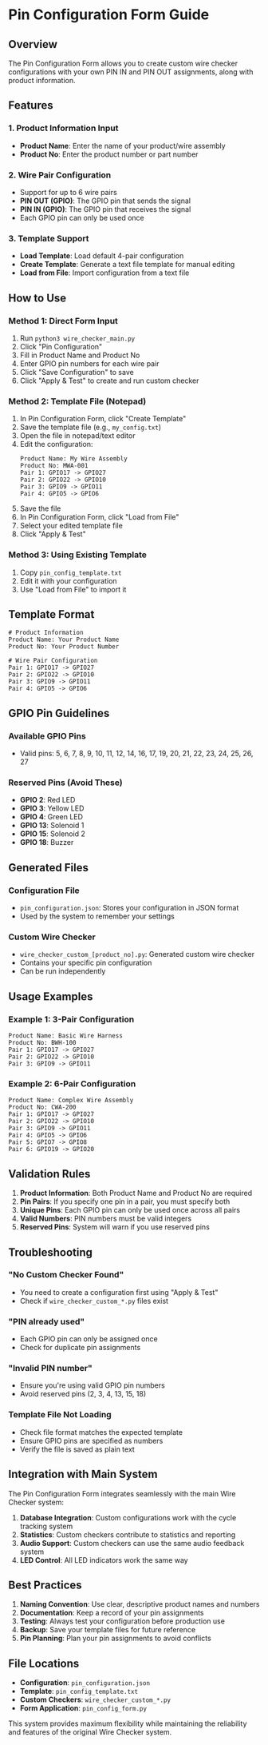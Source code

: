 # Pin Configuration Form Guide

## Overview
The Pin Configuration Form allows you to create custom wire checker configurations with your own PIN IN and PIN OUT assignments, along with product information.

## Features

### 1. Product Information Input
- **Product Name**: Enter the name of your product/wire assembly
- **Product No**: Enter the product number or part number

### 2. Wire Pair Configuration
- Support for up to 6 wire pairs
- **PIN OUT (GPIO)**: The GPIO pin that sends the signal
- **PIN IN (GPIO)**: The GPIO pin that receives the signal
- Each GPIO pin can only be used once

### 3. Template Support
- **Load Template**: Load default 4-pair configuration
- **Create Template**: Generate a text file template for manual editing
- **Load from File**: Import configuration from a text file

## How to Use

### Method 1: Direct Form Input
1. Run `python3 wire_checker_main.py`
2. Click "Pin Configuration"
3. Fill in Product Name and Product No
4. Enter GPIO pin numbers for each wire pair
5. Click "Save Configuration" to save
6. Click "Apply & Test" to create and run custom checker

### Method 2: Template File (Notepad)
1. In Pin Configuration Form, click "Create Template"
2. Save the template file (e.g., `my_config.txt`)
3. Open the file in notepad/text editor
4. Edit the configuration:
   ```
   Product Name: My Wire Assembly
   Product No: MWA-001
   Pair 1: GPIO17 -> GPIO27
   Pair 2: GPIO22 -> GPIO10
   Pair 3: GPIO9 -> GPIO11
   Pair 4: GPIO5 -> GPIO6
   ```
5. Save the file
6. In Pin Configuration Form, click "Load from File"
7. Select your edited template file
8. Click "Apply & Test"

### Method 3: Using Existing Template
1. Copy `pin_config_template.txt`
2. Edit it with your configuration
3. Use "Load from File" to import it

## Template Format

```
# Product Information
Product Name: Your Product Name
Product No: Your Product Number

# Wire Pair Configuration
Pair 1: GPIO17 -> GPIO27
Pair 2: GPIO22 -> GPIO10
Pair 3: GPIO9 -> GPIO11
Pair 4: GPIO5 -> GPIO6
```

## GPIO Pin Guidelines

### Available GPIO Pins
- Valid pins: 5, 6, 7, 8, 9, 10, 11, 12, 14, 16, 17, 19, 20, 21, 22, 23, 24, 25, 26, 27

### Reserved Pins (Avoid These)
- **GPIO 2**: Red LED
- **GPIO 3**: Yellow LED  
- **GPIO 4**: Green LED
- **GPIO 13**: Solenoid 1
- **GPIO 15**: Solenoid 2
- **GPIO 18**: Buzzer

## Generated Files

### Configuration File
- `pin_configuration.json`: Stores your configuration in JSON format
- Used by the system to remember your settings

### Custom Wire Checker
- `wire_checker_custom_[product_no].py`: Generated custom wire checker
- Contains your specific pin configuration
- Can be run independently

## Usage Examples

### Example 1: 3-Pair Configuration
```
Product Name: Basic Wire Harness
Product No: BWH-100
Pair 1: GPIO17 -> GPIO27
Pair 2: GPIO22 -> GPIO10
Pair 3: GPIO9 -> GPIO11
```

### Example 2: 6-Pair Configuration
```
Product Name: Complex Wire Assembly
Product No: CWA-200
Pair 1: GPIO17 -> GPIO27
Pair 2: GPIO22 -> GPIO10
Pair 3: GPIO9 -> GPIO11
Pair 4: GPIO5 -> GPIO6
Pair 5: GPIO7 -> GPIO8
Pair 6: GPIO19 -> GPIO20
```

## Validation Rules

1. **Product Information**: Both Product Name and Product No are required
2. **Pin Pairs**: If you specify one pin in a pair, you must specify both
3. **Unique Pins**: Each GPIO pin can only be used once across all pairs
4. **Valid Numbers**: PIN numbers must be valid integers
5. **Reserved Pins**: System will warn if you use reserved pins

## Troubleshooting

### "No Custom Checker Found"
- You need to create a configuration first using "Apply & Test"
- Check if `wire_checker_custom_*.py` files exist

### "PIN already used"
- Each GPIO pin can only be assigned once
- Check for duplicate pin assignments

### "Invalid PIN number"
- Ensure you're using valid GPIO pin numbers
- Avoid reserved pins (2, 3, 4, 13, 15, 18)

### Template File Not Loading
- Check file format matches the expected template
- Ensure GPIO pins are specified as numbers
- Verify the file is saved as plain text

## Integration with Main System

The Pin Configuration Form integrates seamlessly with the main Wire Checker system:

1. **Database Integration**: Custom configurations work with the cycle tracking system
2. **Statistics**: Custom checkers contribute to statistics and reporting
3. **Audio Support**: Custom checkers can use the same audio feedback system
4. **LED Control**: All LED indicators work the same way

## Best Practices

1. **Naming Convention**: Use clear, descriptive product names and numbers
2. **Documentation**: Keep a record of your pin assignments
3. **Testing**: Always test your configuration before production use
4. **Backup**: Save your template files for future reference
5. **Pin Planning**: Plan your pin assignments to avoid conflicts

## File Locations

- **Configuration**: `pin_configuration.json`
- **Template**: `pin_config_template.txt`
- **Custom Checkers**: `wire_checker_custom_*.py`
- **Form Application**: `pin_config_form.py`

This system provides maximum flexibility while maintaining the reliability and features of the original Wire Checker system.